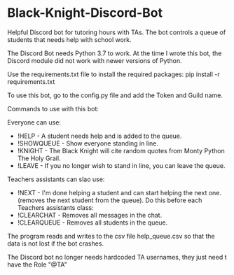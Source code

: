 # Black-Knight-Discord-Bot
Helpful Discord bot for tutoring hours with TAs.
The bot controls a queue of students that needs help with school work.

The Discord Bot needs Python 3.7 to work. At the time I wrote this bot, the Discord module did not work with newer versions of Python.

Use the requirements.txt file to install the required packages:
pip install -r requirements.txt

To use this bot, go to the config.py file and add the Token and Guild name.

Commands to use with this bot:

Everyone can use:
* !HELP    -    A student needs help and is added to the queue.
* !SHOWQUEUE    -    Show everyone standing in line.
* !KNIGHT    -     The Black Knight will cite random quotes from Monty Python The Holy Grail.
* !LEAVE    -    If you no longer wish to stand in line, you can leave the queue.

 Teachers assistants can slao use:
 * !NEXT    -    I'm done helping a student and can start helping the next one. (removes the next student from the queue).
 Do this before each Teachers assistants class:
 * !CLEARCHAT    -    Removes all messages in the chat.
 * !CLEARQUEUE    -    Removes all students in the queue.

The program reads and writes to the csv file help_queue.csv so that the data is not lost if the bot crashes.

The Discord bot no longer needs hardcoded TA usernames, they just need t have the Role "@TA"
